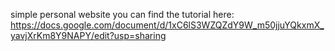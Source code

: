 simple personal website 
you can find the tutorial here: https://docs.google.com/document/d/1xC6lS3WZQZdY9W_m50jjuYQkxmX_yavjXrKm8Y9NAPY/edit?usp=sharing
